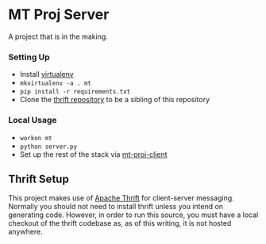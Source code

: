 # MT Proj Server

A project that is in the making.

### Setting Up

- Install [virtualenv](https://virtualenv.pypa.io/en/stable/)
- `mkvirtualenv -a . mt`
- `pip install -r requirements.txt`
- Clone the [thrift repository](https://github.com/apache/thrift) to be a sibling of this repository

### Local Usage

- `workon mt`
- `python server.py`
- Set up the rest of the stack via [mt-proj-client](https://github.com/todd-beckman/mt-proj-client)

## Thrift Setup

This project makes use of [Apache Thrift](https://thrift.apache.org/) for client-server messaging.
Normally you should not need to install thrift unless you intend on generating code.
However, in order to run this source, you must have a local checkout of the thrift codebase as,
as of this writing, it is not hosted anywhere.

